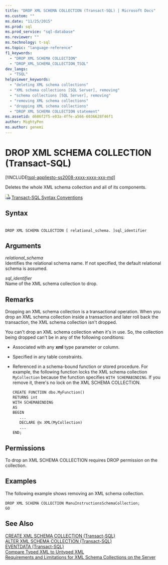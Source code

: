 ```yaml
---
title: "DROP XML SCHEMA COLLECTION (Transact-SQL) | Microsoft Docs"
ms.custom: ""
ms.date: "11/25/2015"
ms.prod: sql
ms.prod_service: "sql-database"
ms.reviewer: ""
ms.technology: t-sql
ms.topic: "language-reference"
f1_keywords: 
  - "DROP XML SCHEMA COLLECTION"
  - "DROP_XML_SCHEMA_COLLECTION_TSQL"
dev_langs: 
  - "TSQL"
helpviewer_keywords: 
  - "deleting XML schema collections"
  - "XML schema collections [SQL Server], removing"
  - "schema collections [SQL Server], removing"
  - "removing XML schema collections"
  - "dropping XML schema collections"
  - "DROP XML SCHEMA COLLECTION statement"
ms.assetid: d686f2f5-e03a-4ffe-a566-6036628f46f1
author: MightyPen
ms.author: genemi
---
```

# DROP XML SCHEMA COLLECTION (Transact-SQL)
[!INCLUDE[tsql-appliesto-ss2008-xxxx-xxxx-xxx-md](../../includes/tsql-appliesto-ss2008-xxxx-xxxx-xxx-md.md)]

Deletes the whole XML schema collection and all of its components.  
  
![Topic link icon](../../database-engine/configure-windows/media/topic-link.gif "Topic link icon") [Transact-SQL Syntax Conventions](../../t-sql/language-elements/transact-sql-syntax-conventions-transact-sql.md)  
  
## Syntax  
  
```  
  
DROP XML SCHEMA COLLECTION [ relational_schema. ]sql_identifier  
```  
  
## Arguments  
*relational_schema*  
Identifies the relational schema name. If not specified, the default relational schema is assumed.  
  
*sql_identifier*  
Name of the XML schema collection to drop.  
  
## Remarks  
Dropping an XML schema collection is a transactional operation. When you drop an XML schema collection inside a transaction and later roll back the transaction, the XML schema collection isn't dropped.  
  
You can't drop an XML schema collection when it's in use. So, the collection being dropped can't be in any of the following conditions:  
  
-   Associated with any **xml** type parameter or column.  
  
-   Specified in any table constraints.  
  
-   Referenced in a schema-bound function or stored procedure. For example, the following function locks the XML schema collection `MyCollection` because the function specifies `WITH SCHEMABINDING`. If you remove it, there's no lock on the XML SCHEMA COLLECTION.  
  
    ```  
    CREATE FUNCTION dbo.MyFunction()  
    RETURNS int  
    WITH SCHEMABINDING  
    AS  
    BEGIN  
       ...  
       DECLARE @x XML(MyCollection)  
       ...  
    END;  
    ```  
  
## Permissions  
To drop an XML SCHEMA COLLECTION requires DROP permission on the collection.  
  
## Examples  
The following example shows removing an XML schema collection.  
  
```  
DROP XML SCHEMA COLLECTION ManuInstructionsSchemaCollection;  
GO  
```  
  
## See Also  
 [CREATE XML SCHEMA COLLECTION &#40;Transact-SQL&#41;](../../t-sql/statements/create-xml-schema-collection-transact-sql.md)   
 [ALTER XML SCHEMA COLLECTION &#40;Transact-SQL&#41;](../../t-sql/statements/alter-xml-schema-collection-transact-sql.md)   
 [EVENTDATA &#40;Transact-SQL&#41;](../../t-sql/functions/eventdata-transact-sql.md)   
 [Compare Typed XML to Untyped XML](../../relational-databases/xml/compare-typed-xml-to-untyped-xml.md)   
 [Requirements and Limitations for XML Schema Collections on the Server](../../relational-databases/xml/requirements-and-limitations-for-xml-schema-collections-on-the-server.md)  
  
  
